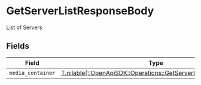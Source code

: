 # GetServerListResponseBody

List of Servers


## Fields

| Field                                                                                                                      | Type                                                                                                                       | Required                                                                                                                   | Description                                                                                                                |
| -------------------------------------------------------------------------------------------------------------------------- | -------------------------------------------------------------------------------------------------------------------------- | -------------------------------------------------------------------------------------------------------------------------- | -------------------------------------------------------------------------------------------------------------------------- |
| `media_container`                                                                                                          | [T.nilable(::OpenApiSDK::Operations::GetServerListMediaContainer)](../../models/operations/getserverlistmediacontainer.md) | :heavy_minus_sign:                                                                                                         | N/A                                                                                                                        |